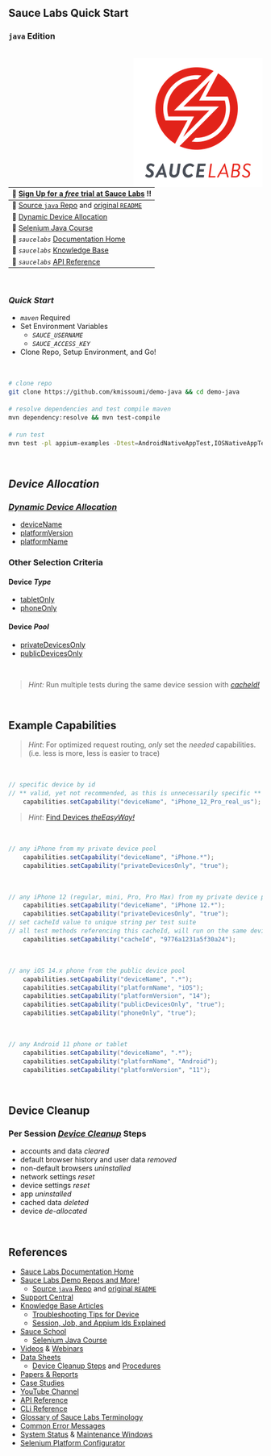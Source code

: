 

## Sauce Labs Quick Start

### `java` Edition

<br>
<img align="right" src="assets/logo_7.png">  



| :rocket: [Sign Up for a _free_ trial at Sauce Labs][00] :bangbang:        |
|:-------------------------------------------------------------------------|
| :page_facing_up: [Source `java` Repo][31] and [original `README`][32]    |
| :page_facing_up: [Dynamic Device Allocation][50]                         |
| :page_facing_up: [Selenium Java Course][40]                              |
| :page_facing_up: _`saucelabs`_ [Documentation Home][10]                  |
| :page_facing_up: _`saucelabs`_ [Knowledge Base][11]                      |
| :page_facing_up: _`saucelabs`_ [API Reference][12]                        |





&nbsp;

### _Quick Start_

- _`maven`_ Required
- Set Environment Variables
  - _`SAUCE_USERNAME`_
  - _`SAUCE_ACCESS_KEY`_
- Clone Repo, Setup Environment, and Go!

&nbsp;

```sh
# clone repo
git clone https://github.com/kmissoumi/demo-java && cd demo-java 

# resolve dependencies and test compile maven 
mvn dependency:resolve && mvn test-compile

# run test
mvn test -pl appium-examples -Dtest=AndroidNativeAppTest,IOSNativeAppTest

```

</br>

## _Device Allocation_

### _[Dynamic Device Allocation][50]_  

- [deviceName][51]
- [platformVersion][52]
- [platformName][53]
  


### Other Selection Criteria

#### Device _Type_

- [tabletOnly][54]
- [phoneOnly][55]

#### Device _Pool_

- [privateDevicesOnly][56]
- [publicDevicesOnly][57]

</br>

 > _Hint:_ Run multiple tests during the same device session with _[cacheId!][58]_

</br>


## Example Capabilities


> _Hint_: For optimized request routing, _only_ set the _needed_ capabilities.  
> (i.e. less is more, less is easier to trace)

</br>

```java
// specific device by id
// ** valid, yet not recommended, as this is unnecessarily specific **
    capabilities.setCapability("deviceName", "iPhone_12_Pro_real_us");
```

> _Hint_: [Find Devices _theEasyWay!_][200]

</br>

```java
// any iPhone from my private device pool
    capabilities.setCapability("deviceName", "iPhone.*");
    capabilities.setCapability("privateDevicesOnly", "true");
```

</br>

```java
// any iPhone 12 (regular, mini, Pro, Pro Max) from my private device pool
    capabilities.setCapability("deviceName", "iPhone 12.*");
    capabilities.setCapability("privateDevicesOnly", "true");
// set cacheId value to unique string per test suite
// all test methods referencing this cacheId, will run on the same device
    capabilities.setCapability("cacheId", "9776a1231a5f30a24");
```

</br>

```java
// any iOS 14.x phone from the public device pool
    capabilities.setCapability("deviceName", ".*");
    capabilities.setCapability("platformName", "iOS");
    capabilities.setCapability("platformVersion", "14");
    capabilities.setCapability("publicDevicesOnly", "true");
    capabilities.setCapability("phoneOnly", "true");
```


</br>

```java
// any Android 11 phone or tablet
    capabilities.setCapability("deviceName", ".*");
    capabilities.setCapability("platformName", "Android");
    capabilities.setCapability("platformVersion", "11");
```

</br>




## Device Cleanup

### Per Session _[Device Cleanup][70]_ Steps

- accounts and data _cleared_
- default browser history and user data _removed_
- non-default browsers _uninstalled_
- network settings _reset_
- device settings _reset_
- app _uninstalled_
- cached data _deleted_
- device _de-allocated_

 </br>


## References

- [Sauce Labs Documentation Home][10]
- [Sauce Labs Demo Repos and More!][30]
  - [Source `java` Repo][31] and [original `README`][32]
- [Support Central][01]
- [Knowledge Base Articles][11]
  - [Troubleshooting Tips for Device][61]
  - [Session, Job, and Appium Ids Explained][62]
- [Sauce School][02]
  - [Selenium Java Course][40]
- [Videos][05] & [Webinars][06]
- [Data Sheets][03]
  - [Device Cleanup Steps][70] and [Procedures][71]
- [Papers & Reports][20]
- [Case Studies][21]
- [YouTube Channel][22]
- [API Reference][12]
- [CLi Reference][13]
- [Glossary of Sauce Labs Terminology][15]
- [Common Error Messages][16]
- [System Status][17] & [Maintenance Windows][18]
- [Selenium Platform Configurator][19]


&nbsp;


[00]: https://saucelabs.com/sign-up
[01]: https://support.saucelabs.com/hc/en-us
[02]: https://training.saucelabs.com
[03]: https://saucelabs.com/resources/data-sheets

[05]: https://saucelabs.com/resources/videos
[06]: https://saucelabs.com/resources/webinars

[10]: https://docs.saucelabs.com
[11]: https://support.saucelabs.com/hc/en-us#knowledge-base
[12]: https://docs.saucelabs.com/dev/api/#accessing-the-apis
[13]: https://docs.saucelabs.com/dev/cli

[15]: https://docs.saucelabs.com/dev/glossary
[16]: https://docs.saucelabs.com/dev/error-messages
[17]: https://status.saucelabs.com
[18]: https://docs.saucelabs.com/dev/data-center-maint
[19]: https://saucelabs.com/platform/platform-configurator#

[20]: https://saucelabs.com/resources/white-papers
[21]: https://saucelabs.com/resources/case-studies
[22]: https://www.youtube.com/user/saucelabs/videos

[30]: https://github.com/saucelabs-training
[31]: https://github.com/saucelabs-training/demo-java
[32]: //README2.md

[40]: https://training.saucelabs.com/SeleniumJava
[41]: https://training.saucelabs.com/seleniumpython

[50]: https://docs.saucelabs.com/mobile-apps/supported-devices/#dynamic-device-allocation
[51]: https://docs.saucelabs.com/dev/test-configuration-options/#devicename
[52]: https://docs.saucelabs.com/dev/test-configuration-options/#platformversion
[53]: https://docs.saucelabs.com/mobile-apps/automated-testing/appium/real-devices/#specifying-the-platformname
[54]: https://docs.saucelabs.com/dev/test-configuration-options/#tabletonly
[55]: https://docs.saucelabs.com/dev/test-configuration-options/#phoneonly
[56]: https://docs.saucelabs.com/dev/test-configuration-options/#privatedevicesonly
[57]: https://docs.saucelabs.com/dev/test-configuration-options/#publicdevicesonly
[58]: https://docs.saucelabs.com/dev/test-configuration-options/#cacheid

[61]: https://support.saucelabs.com/hc/en-us/sections/115000518514-RDC-Mobile-Application-Testing-Tips-and-Troubleshooting
[62]: https://support.saucelabs.com/hc/en-us/articles/360062316954-Session-ID-Job-ID-and-Appium-Session-ID-What-is-the-difference-

[70]: https://docs.saucelabs.com/mobile-apps/supported-devices/#real-device-cleaning
[71]: https://saucelabs.com/assets/19LV8PISelZ5na3uwghC1x/5e2846c6c4c4aed55e97db30a301f2b6/DS__Device_Cleanup_Procedure.pdf

[80]: https://docs.saucelabs.com/testrunner-toolkit/configuration/common-syntax/#mode
    "Test Runner Toolkit Common Syntax"
[81]: https://docs.saucelabs.com/testrunner-toolkit/ide-integrations/vscode
    "Test Runner Toolkit IDE Integration w/ Visual Studio Code"
[82]: https://docs.saucelabs.com/testrunner-toolkit
    "_saucectl_ Docs"
[83]: https://docs.saucelabs.com/testrunner-toolkit/saucectl
    "_saucectl_ CLI Reference"
[84]: https://docs.saucelabs.com/testrunner-toolkit/configuration/espresso
    "_saucectl_ YML Reference"

[200]: https://gist.github.com/kmissoumi/b54d5abc87658e8e30314175be2c61a5
    "Find Device Id, Details, and Availability _theEasyWay!_"

[500]: https://docs.saucelabs.com/visual/e2e-testing/setup
    "Getting Started with Sauce Visual"
[501]: https://github.com/saucelabs-training/demo-java/blob/dff5fd61b8e152efe59e4a8c9e75c644de4e51e0/selenium-junit4-examples/src/test/java/com/saucedemo/SimpleVisualE2ETest.java
 "Basic Visual E2E Test"
[505]: https://docs.saucelabs.com/visual/acct-team-mgmt/
    "Add Teams and Users"

